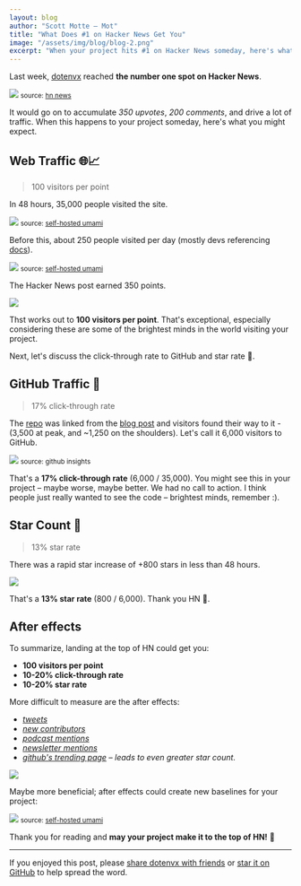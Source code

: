 ```yaml
---
layout: blog
author: "Scott Motte – Mot"
title: "What Does #1 on Hacker News Get You"
image: "/assets/img/blog/blog-2.png"
excerpt: "When your project hits #1 on Hacker News someday, here's what you can expect in terms of visits, stars, and more."
---
```


Last week, [dotenvx](/blog/2024/06/24/dotenvx-next-generation-config-management.html) reached **the number one spot on Hacker News**.

<a href="https://news.ycombinator.com/item?id=40789353"><img src="https://github.com/dotenvx/dotenvx/assets/3848/06253afa-b0af-42b0-956d-71773bdb044e" class="mb-0" /></a>
<small class="text-right text-zinc-400 dark:text-zinc-600 text-xs">source: <a href="https://news.ycombinator.com/item?id=40789353" class="no-prose text-zinc-400 dark:text-zinc-600">hn news</a></small>

It would go on to accumulate *350 upvotes*, *200 comments*, and drive a lot of traffic. When this happens to your project someday, here's what you might expect.

## Web Traffic 🌐📈

> 100 visitors per point

In 48 hours, 35,000 people visited the site.

<img src="https://github.com/dotenvx/dotenvx/assets/3848/8eb14477-7c33-48e5-aab9-5f063085705d" class="mb-0" />
<small class="text-right text-zinc-400 dark:text-zinc-600 text-xs">source: <a href="https://umami.us" class="no-prose text-zinc-400 dark:text-zinc-600">self-hosted umami</a></small>

Before this, about 250 people visited per day (mostly devs referencing [docs](/docs)).

<img src="https://github.com/dotenvx/dotenvx/assets/3848/bd963b54-20c8-4850-87bd-7c5822920aee" class="mb-0" />
<small class="text-right text-zinc-400 dark:text-zinc-600 text-xs">source: <a href="https://umami.us" class="no-prose text-zinc-400 dark:text-zinc-600">self-hosted umami</a></small>

The Hacker News post earned 350 points.

<img src="https://github.com/dotenvx/dotenvx/assets/3848/aa4c587d-4fd5-485e-a3cd-0a6511d7b17c" />

Thst works out to **100 visitors per point**. That's exceptional, especially considering these are some of the brightest minds in the world visiting your project.

Next, let's discuss the click-through rate to GitHub and star rate 🌟.

## GitHub Traffic 🐙

> 17% click-through rate

The [repo](https://github.com/dotenvx/dotenvx) was linked from the [blog post](/blog/2024/06/24/dotenvx-next-generation-config-management.html) and visitors found their way to it - (3,500 at peak, and ~1,250 on the shoulders). Let's call it 6,000 visitors to GitHub.

<a href="https://github.com/dotenvx/dotenvx"><img src="https://github.com/dotenvx/dotenvx/assets/3848/03bc3683-9c6e-4564-9f52-6952074ec3a7" class="mb-0" /></a>
<small class="text-right text-zinc-400 dark:text-zinc-600 text-xs">source: github insights</small>

That's a **17% click-through rate** (6,000 / 35,000). You might see this in your project – maybe worse, maybe better. We had no call to action. I think people just really wanted to see the code – brightest minds, remember :).

## Star Count 🌟

> 13% star rate

There was a rapid star increase of +800 stars in less than 48 hours.

<a href="https://star-history.com/#dotenvx/dotenvx&Date"><img src="https://github.com/dotenvx/dotenvx/assets/3848/b303566c-8651-48db-80bf-7f3ede34cd29" /></a>

That's a **13% star rate** (800 / 6,000). Thank you HN 🧡.

## After effects

To summarize, landing at the top of HN could get you:

* **100 visitors per point**
* **10-20% click-through rate**
* **10-20% star rate**

More difficult to measure are the after effects:

* *[tweets](https://x.com/search?q=dotenvx&src=typed_query&f=live)*
* *[new contributors](https://github.com/dotenvx/dotenvx/graphs/contributors)*
* *[podcast mentions](https://coder.show/576?t=3074)*
* *[newsletter mentions](https://tldr.tech/tech/2024-06-26)*
* *[github's trending page](https://github.com/trending/javascript?since=daily) – leads to even greater star count.*

<img src="https://github.com/dotenvx/dotenvx/assets/3848/6a5d280f-b03c-470c-9127-066b9d456c05" />

Maybe more beneficial; after effects could create new baselines for your project:

<img src="https://github.com/dotenvx/dotenvx/assets/3848/2f942dfe-fd68-461b-a0ac-f2a65e1e37b4" class="mb-0" />
<small class="text-right text-zinc-400 dark:text-zinc-600 text-xs">source: <a href="https://umami.us" class="no-prose text-zinc-400 dark:text-zinc-600">self-hosted umami</a></small>

Thank you for reading and **may your project make it to the top of HN!** 🥂

---

If you enjoyed this post, please [share dotenvx with friends](https://github.com/dotenvx/dotenvx) or [star it on GitHub](https://github.com/dotenvx/dotenvx) to help spread the word.
